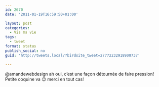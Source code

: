 ```yaml
---
id: 2670
date: '2011-01-19T16:59:50+01:00'

layout: post
categories:
  - Vis ma vie
tags:
  - tweet
format: status
publish_social: no
guid: 'http://tweets.local/?birdsite_tweet=27772232918900737'

---
```


@amandewebdesign ah oui, c’est une façon détournée de faire pression! Petite coquine va 😉 merci en tout cas!